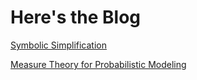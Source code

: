 # Here's the Blog

[Symbolic Simplification](2021/01-25-symbolic-simplification)

[Measure Theory for Probabilistic Modeling](2021/01-28-measure-theory)
